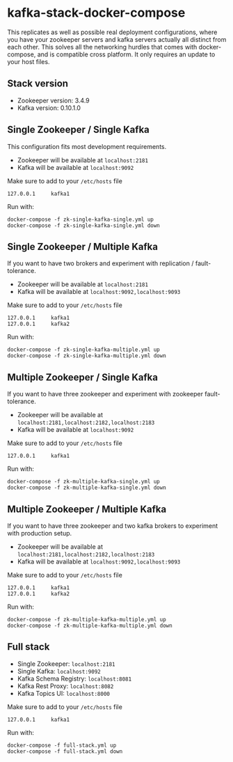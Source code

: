# kafka-stack-docker-compose

This replicates as well as possible real deployment configurations, where you have your zookeeper servers and kafka servers actually all distinct from each other. This solves all the networking hurdles that comes with docker-compose, and is compatible cross platform. It only requires an update to your host files.

## Stack version

 - Zookeeper version: 3.4.9
 - Kafka version: 0.10.1.0

## Single Zookeeper / Single Kafka

This configuration fits most development requirements.

 - Zookeeper will be available at `localhost:2181`
 - Kafka will be available at `localhost:9092`

Make sure to add to your `/etc/hosts` file
```
127.0.0.1     kafka1
```

Run with:
```
docker-compose -f zk-single-kafka-single.yml up
docker-compose -f zk-single-kafka-single.yml down
```

## Single Zookeeper / Multiple Kafka

If you want to have two brokers and experiment with replication / fault-tolerance.

- Zookeeper will be available at `localhost:2181`
- Kafka will be available at `localhost:9092,localhost:9093`

Make sure to add to your `/etc/hosts` file
```
127.0.0.1     kafka1
127.0.0.1     kafka2
```

Run with:
```
docker-compose -f zk-single-kafka-multiple.yml up
docker-compose -f zk-single-kafka-multiple.yml down
```

## Multiple Zookeeper / Single Kafka

If you want to have three zookeeper and experiment with zookeeper fault-tolerance.

- Zookeeper will be available at `localhost:2181,localhost:2182,localhost:2183`
- Kafka will be available at `localhost:9092`

Make sure to add to your `/etc/hosts` file
```
127.0.0.1     kafka1
```

Run with:
```
docker-compose -f zk-multiple-kafka-single.yml up
docker-compose -f zk-multiple-kafka-single.yml down
```


## Multiple Zookeeper / Multiple Kafka

If you want to have three zookeeper and two kafka brokers to experiment with production setup.

- Zookeeper will be available at `localhost:2181,localhost:2182,localhost:2183`
- Kafka will be available at `localhost:9092,localhost:9093`

Make sure to add to your `/etc/hosts` file
```
127.0.0.1     kafka1
127.0.0.1     kafka2
```

Run with:
```
docker-compose -f zk-multiple-kafka-multiple.yml up
docker-compose -f zk-multiple-kafka-multiple.yml down
```


## Full stack

 - Single Zookeeper: `localhost:2181`
 - Single Kafka: `localhost:9092`
 - Kafka Schema Registry: `localhost:8081`
 - Kafka Rest Proxy: `localhost:8082`
 - Kafka Topics UI: `localhost:8000`


 Make sure to add to your `/etc/hosts` file
 ```
 127.0.0.1     kafka1
 ```

 Run with:
 ```
 docker-compose -f full-stack.yml up
 docker-compose -f full-stack.yml down
 ```
